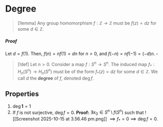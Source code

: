 # Degree

>[!lemma] 
>Any group homomorphism $f: \mathbb{Z} \to \mathbb{Z}$ must be $f(z)=dz$  for some $d \in \mathbb{Z}$.
##### Proof
Let $d=f(1)$. Then, $f(n) = nf(1) = dn$ for $n >0$, and $f(-n)=nf(-1)=(-d)n$.  $\square$


>[!def] 
>Let $n>0$. Consider a map $f:S^n\to S^n$. The induced map $f_*:H_n(S^n) \to H_n(S^n)$ must be of the form $f_*(z) = dz$ for some $d \in \mathbb{Z}$. 
>We call $d$ the **degree** of $f$, denoted $\deg f$.

## Properties

1. $\deg \mathbf{1} = 1$
2. If $f$ is not surjective, $\deg f = 0$. 
   **Proof:** $\exists x_0 \in S^n\setminus f(S^n)$ such that 
   ![[Screenshot 2025-10-15 at 3.56.46 pm.png]]
   $\implies f_* =0\implies \deg f = 0$. 